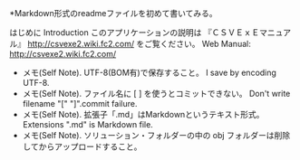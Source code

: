 ﻿*Markdown形式のreadmeファイルを初めて書いてみる。

はじめに
Introduction
このアプリケーションの説明は 『ＣＳＶＥｘＥマニュアル』 http://csvexe2.wiki.fc2.com/ をご覧ください。
Web Manual: http://csvexe2.wiki.fc2.com/

* メモ(Self Note). UTF-8(BOM有)で保存すること。 I save by encoding UTF-8.
* メモ(Self Note). ファイル名に [ ] を使うとコミットできない。 Don't write filename "[" "]".commit failure.
* メモ(Self Note). 拡張子「.md」はMarkdownというテキスト形式。 Extensions ".md" is Markdown file.
* メモ(Self Note). ソリューション・フォルダーの中の obj フォルダーは削除してからアップロードすること。
